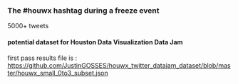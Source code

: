 ### The #houwx hashtag during a freeze event
5000+ tweets 
#### potential dataset for Houston Data Visualization Data Jam


first pass results file is : https://github.com/JustinGOSSES/houwx_twitter_datajam_dataset/blob/master/houwx_small_0to3_subset.json
